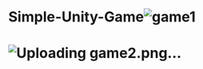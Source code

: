 # Simple-Unity-Game![game1](https://user-images.githubusercontent.com/100149612/171848404-52946dff-d12e-43af-a7b3-4b700103f30c.png)


# ![Uploading game2.png…]()
